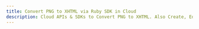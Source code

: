 ---title: Convert PNG to XHTML via Ruby SDK in Clouddescription: Cloud APIs & SDKs to Convert PNG to XHTML. Also Create, Edit & Render Microsoft Word & OpenOffice documents in the Cloud.---